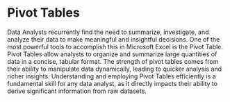 # Pivot Tables 

Data Analysts recurrently find the need to summarize, investigate, and analyze their data to make meaningful and insightful decisions. One of the most powerful tools to accomplish this in Microsoft Excel is the Pivot Table. Pivot Tables allow analysts to organize and summarize large quantities of data in a concise, tabular format. The strength of pivot tables comes from their ability to manipulate data dynamically, leading to quicker analysis and richer insights. Understanding and employing Pivot Tables efficiently is a fundamental skill for any data analyst, as it directly impacts their ability to derive significant information from raw datasets.
